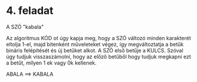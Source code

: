 # 4. feladat


A SZÓ "kabala"


Az algoritmus KÓD ot úgy kapja meg, hogy a SZÓ változó minden karakterét eltolja 1-el, majd bitenként műveleteket végez, így megváltoztatja a betűk bináris felépítését és új betűket alkot. A SZÓ első betűje a KULCS.
Szóval úgy tudjuk visszaszámolni, hogy az előző betűből hogy tudjuk megkapni ezt a betűt, milyen 1 ek vagy 0k kellenek.

ABALA ==> KABALA